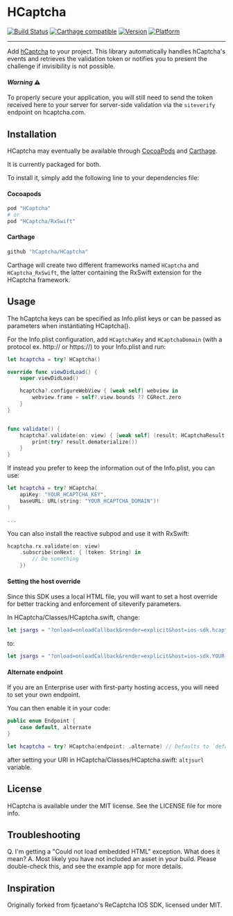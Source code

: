 # HCaptcha

[![Build Status](https://travis-ci.org/hCaptcha/ios-SDK-HCaptcha.svg?branch=master)](https://travis-ci.org/hCaptcha/ios-SDK-HCaptcha)
[![Carthage compatible](https://img.shields.io/badge/Carthage-compatible-orange.svg)](https://github.com/Carthage/Carthage)
[![Version](https://img.shields.io/cocoapods/v/HCaptcha.svg?style=flat)](http://cocoapods.org/pods/HCaptcha)
[![Platform](https://img.shields.io/cocoapods/p/HCaptcha.svg?style=flat)](http://cocoapods.org/pods/HCaptcha)

-----

Add [hCaptcha](https://www.hcaptcha.com/) to your project. This library
automatically handles hCaptcha's events and retrieves the validation token or notifies you to present the challenge if
invisibility is not possible.


#### _Warning_ ⚠️

To properly secure your application, you will still need to send the token received here to your server for server-side validation via the `siteverify` endpoint on hcaptcha.com.

## Installation

HCaptcha may eventually be available through [CocoaPods](http://cocoapods.org) and [Carthage](https://github.com/Carthage/Carthage).

It is currently packaged for both.

To install it, simply add the following line to your dependencies file:

#### Cocoapods
``` ruby
pod "HCaptcha"
# or
pod "HCaptcha/RxSwift"
```

#### Carthage
``` ruby
github "hCaptcha/HCaptcha"
```

Carthage will create two different frameworks named `HCaptcha` and `HCaptcha_RxSwift`, the latter containing the RxSwift
extension for the HCaptcha framework.

## Usage

The hCaptcha keys can be specified as Info.plist keys or can be passed as parameters when instantiating HCaptcha().

For the Info.plist configuration, add `HCaptchaKey` and `HCaptchaDomain` (with a protocol ex. http:// or https://) to your Info.plist and run:

``` swift
let hcaptcha = try? HCaptcha()

override func viewDidLoad() {
    super.viewDidLoad()

    hcaptcha?.configureWebView { [weak self] webview in
        webview.frame = self?.view.bounds ?? CGRect.zero
    }
}


func validate() {
    hcaptcha?.validate(on: view) { [weak self] (result: HCaptchaResult) in
        print(try? result.dematerialize())
    }
}
```

If instead you prefer to keep the information out of the Info.plist, you can use:
``` swift
let hcaptcha = try? HCaptcha(
    apiKey: "YOUR_HCAPTCHA_KEY", 
    baseURL: URL(string: "YOUR_HCAPTCHA_DOMAIN")!
)

...
```

You can also install the reactive subpod and use it with RxSwift:

``` swift
hcaptcha.rx.validate(on: view)
    .subscribe(onNext: { (token: String) in
        // Do something
    })
```

#### Setting the host override

Since this SDK uses a local HTML file, you will want to set a host override for better tracking and enforcement of siteverify parameters.

In HCaptcha/Classes/HCaptcha.swift, change:

``` swift
let jsargs = "?onload=onloadCallback&render=explicit&host=ios-sdk.hcaptcha.com"
```

to:

``` swift
let jsargs = "?onload=onloadCallback&render=explicit&host=ios-sdk.YOUR-DOMAIN.com"
```


#### Alternate endpoint

If you are an Enterprise user with first-party hosting access, you will need to set your own endpoint.

You can then enable it in your code:

``` swift
public enum Endpoint {
    case default, alternate
}

let hcaptcha = try? HCaptcha(endpoint: .alternate) // Defaults to `default` when unset
```

after setting your URI in HCaptcha/Classes/HCaptcha.swift: `altjsurl` variable.

## License

HCaptcha is available under the MIT license. See the LICENSE file for more info.


## Troubleshooting

Q. I'm getting a "Could not load embedded HTML" exception. What does it mean?
A. Most likely you have not included an asset in your build. Please double-check this, and see the example app for more details.


## Inspiration

Originally forked from fjcaetano's ReCaptcha IOS SDK, licensed under MIT.

